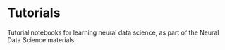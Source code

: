 # Tutorials
Tutorial notebooks for learning neural data science, as part of the Neural Data Science materials.
